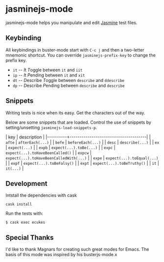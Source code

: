 # jasminejs-mode

jasminejs-mode helps you manipulate and edit [Jasmine](http://jasmine.github.io/) test files.

## Keybinding

All keybindings in buster-mode start with `C-c j` and then a two-letter mnemonic shortcut. You can override `jasminejs-prefix-key` to change the prefix key.

* `it` -- *I*t *T*oggle between `it` and `iit`
* `ip` -- *I*t *P*ending between `it` and `xit`
* `dt` -- *D*escribe *T*oggle between `describe` and `ddescribe`
* `dp` -- *D*escribe *P*ending between `describe` and `describe`

## Snippets

Writing tests is nice when its easy. Get the characters out of the way.

Below are some snippets that are loaded. Control the use of snippets by setting/unsetting `jasminejs-load-snippets-p`.


| key      | description                           |
|----------+---------------------------------------|
| `afte`     | `afterEach(...)`                        |
| `befe`     | `beforeEach(...)`                       |
| `desc`     | `describe(...)`                         |
| `ex`       | `expect(...)`                           |
| `expb`     | `expect(...).toBe(...)`                 |
| `expc`     | `expect(...).toHaveBeenCalled()`        |
| `expcw`    | `expect(...).toHaveBeenCalledWith(...)` |
| `expe`     | `expect(...).toEqual(...)`              |
| `expf`     | `expect(...).toBeFalsy()`               |
| `expt`     | `expect(...).toBeTruthy()`              |
| `it`       | `it(...)`                               |


## Development

Intstall the dependencies with cask

    cask install


Run the tests with:

    $ cask exec ecukes

## Special Thanks

I'd like to thank Magnars for creating such great modes for Emacs. The basis of this mode was inspired by his busterjs-mode.x
